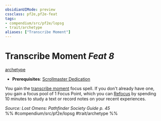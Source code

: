 ```yaml
---
obsidianUIMode: preview
cssclass: pf2e,pf2e-feat
tags:
- compendium/src/pf2e/lopsg
- trait/archetype
aliases: ["Transcribe Moment"]
---
```

# Transcribe Moment  *Feat 8*  
[archetype](../../Rules/traits/archetype.md)  

- **Prerequisites**: [Scrollmaster Dedication](scrollmaster-dedication-locg.md)

You gain the [transcribe moment](../spells/transcribe-moment-lopsg.md) focus spell. If you don't already have one, you gain a focus pool of 1 Focus Point, which you can [Refocus](../../Rules/actions/refocus.md) by spending 10 minutes to study a text or record notes on your recent experiences.

*Source: Lost Omens: Pathfinder Society Guide p. 45*  
%% #compendium/src/pf2e/lopsg #trait/archetype %%